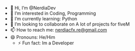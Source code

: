 - 👋 Hi, I’m @NerdiaDev
- 👀 I’m interested in Coding, Programming
- 🌱 I’m currently learning: Python
- 💞️ I’m looking to collaborate on A lot of projects for fiveM
- 📫 How to reach me: nerdiacfx.re@gmail.com
- 😄 Pronouns: He/Him
  - ⚡ Fun fact: Im a Developer

<!---
NerdiaDev/NerdiaDev is a ✨ special ✨ repository because its `README.md` (this file) appears on your GitHub profile.
You can click the Preview link to take a look at your changes.
--->
